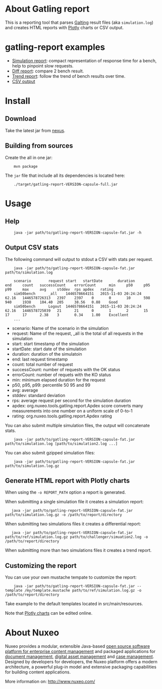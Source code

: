 # About Gatling report

This is a reporting tool that parses [Galting](http://gatling.io/) result files (aka `simulation.log`) and creates HTML 
reports with [Plotly](https://plot.ly/) charts or CSV output.


# gatling-report examples

- [Simulation report](./doc/simulation-1/index.html): compact representation of response time for a
bench, help to pinpoint slow requests.
- [Diff report](./doc/diff-sim1-vs-sim2/index.html): compare 2 bench result.
- [Trend report](./doc/trend-sim1-10/index.html): follow the trend of bench results over time.
- [CSV output](./doc/sim1-10.csv)

# Install

## Download

Take the latest jar from [nexus](http://maven.nuxeo.org/nexus/#nexus-search;quick~gatling-report).

## Building from sources

Create the all in one jar:

        mvn package

The `jar` file that include all its dependencies is located here:

        ./target/gatling-report-VERSION-capsule-full.jar

# Usage

## Help

        java -jar path/to/gatling-report-VERSION-capsule-fat.jar -h

## Output CSV stats

The following command will output to stdout a CSV with stats per request.

        java -jar path/to/gatling-report-VERSION-capsule-fat.jar path/to/simulation.log
        
        scenario        request start   startDate       duration        end     count   successCount    errorCount      min     p50     p95     p99     max     avg     stddev  rps	apdex	rating
        sim50bench      _all    1446578664151   2015-11-03 20:24:24     62.16   1446578726313   2397    2397    0       0       10      598     940     1938    104.40  205     38.56	0.88	Good
        sim50bench      Logout  1446578664151   2015-11-03 20:24:24     62.16   1446578725039   21      21      0       1       2       15      17      17      2.38    3       0.34	1.00	Excellent
        ...

 - scenario: Name of the scenario in the simulation
 - request: Name of the request, _all is the total of all requests in the simulation
 - start: start timestamp of the simulation 
 - startDate: start date of the simulation
 - duration: duration of the simulatoin
 - end: last request timestamp
 - count: total number of request
 - successCount: number of requests with the OK status
 - errorCount: number of requets with the KO status
 - min: minimum elapsed duration for the request
 - p50, p95, p99: percentile 50 95 and 99
 - avg: average
 - stddev: standard deviation
 - rps: average request per second for the simulation duration
 - apdex: org.nuxeo.tools.gatling.report.Apdex score converts many measurements into one number on a uniform scale of 0-to-1
 - rating: org.nuxeo.tools.gatling.report.Apdex rating

You can also submit multiple simulation files, the output will concatenate stats. 

        java -jar path/to/gatling-report-VERSION-capsule-fat.jar path/to/simulation.log [path/to/simulation2.log ...]


You can also submit gzipped simulation files:

        java -jar path/to/gatling-report-VERSION-capsule-fat.jar path/to/simulation.log.gz
         

        
## Generate HTML report with Plotly charts

When using the `-o REPORT_PATH` option a report is generated.
 
When submitting a single simulation file it creates a simulation report:
 
       java -jar path/to/gatling-report-VERSION-capsule-fat.jar path/to/simulation.log.gz -o /path/to/report/directory

 
When submitting two simulations files it creates a differential report:


       java -jar path/to/gatling-report-VERSION-capsule-fat.jar path/to/ref/simulation.log.gz path/to/challenger/simuation2.log -o /path/to/report/directory

When submitting more than two simulations files it creates a trend report.


## Customizing the report

You can use your own mustache tempate to customize the report:

        java -jar path/to/gatling-report-VERSION-capsule-fat.jar --template /my/template.mustache path/to/ref/simulation.log.gz -o /path/to/report/directory

Take example to the default templates located in src/main/resources.

Note that [Plotly charts](https://plot.ly/) can be edited online.

# About Nuxeo

Nuxeo provides a modular, extensible Java-based
[open source software platform for enterprise content management](http://www.nuxeo.com/en/products/ep)
and packaged applications for
[document management](http://www.nuxeo.com/en/products/document-management),
[digital asset management](http://www.nuxeo.com/en/products/dam) and
[case management](http://www.nuxeo.com/en/products/case-management). Designed
by developers for developers, the Nuxeo platform offers a modern
architecture, a powerful plug-in model and extensive packaging
capabilities for building content applications.

More information on: <http://www.nuxeo.com/>
